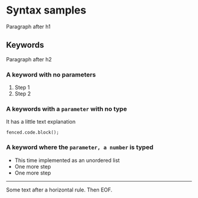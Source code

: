 # Syntax samples

Paragraph after h1

## Keywords
Paragraph after h2

### A keyword with no parameters

1. Step 1
2. Step 2

### A keywords with a `parameter` with no type
It has a little text explanation
```
fenced.code.block();
```

### A keyword where the `parameter, a number` is typed
- This time implemented as an unordered list
- One more step
- One more step

---

Some text after a horizontal rule. Then EOF.
